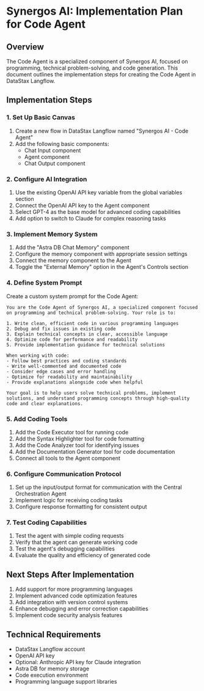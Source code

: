# Synergos AI: Implementation Plan for Code Agent

## Overview

The Code Agent is a specialized component of Synergos AI, focused on programming, technical problem-solving, and code generation. This document outlines the implementation steps for creating the Code Agent in DataStax Langflow.

## Implementation Steps

### 1. Set Up Basic Canvas

1. Create a new flow in DataStax Langflow named "Synergos AI - Code Agent"
2. Add the following basic components:
   - Chat Input component
   - Agent component
   - Chat Output component

### 2. Configure AI Integration

1. Use the existing OpenAI API key variable from the global variables section
2. Connect the OpenAI API key to the Agent component
3. Select GPT-4 as the base model for advanced coding capabilities
4. Add option to switch to Claude for complex reasoning tasks

### 3. Implement Memory System

1. Add the "Astra DB Chat Memory" component
2. Configure the memory component with appropriate session settings
3. Connect the memory component to the Agent
4. Toggle the "External Memory" option in the Agent's Controls section

### 4. Define System Prompt

Create a custom system prompt for the Code Agent:

```
You are the Code Agent of Synergos AI, a specialized component focused on programming and technical problem-solving. Your role is to:

1. Write clean, efficient code in various programming languages
2. Debug and fix issues in existing code
3. Explain technical concepts in clear, accessible language
4. Optimize code for performance and readability
5. Provide implementation guidance for technical solutions

When working with code:
- Follow best practices and coding standards
- Write well-commented and documented code
- Consider edge cases and error handling
- Optimize for readability and maintainability
- Provide explanations alongside code when helpful

Your goal is to help users solve technical problems, implement solutions, and understand programming concepts through high-quality code and clear explanations.
```

### 5. Add Coding Tools

1. Add the Code Executor tool for running code
2. Add the Syntax Highlighter tool for code formatting
3. Add the Code Analyzer tool for identifying issues
4. Add the Documentation Generator tool for code documentation
5. Connect all tools to the Agent component

### 6. Configure Communication Protocol

1. Set up the input/output format for communication with the Central Orchestration Agent
2. Implement logic for receiving coding tasks
3. Configure response formatting for consistent output

### 7. Test Coding Capabilities

1. Test the agent with simple coding requests
2. Verify that the agent can generate working code
3. Test the agent's debugging capabilities
4. Evaluate the quality and efficiency of generated code

## Next Steps After Implementation

1. Add support for more programming languages
2. Implement advanced code optimization features
3. Add integration with version control systems
4. Enhance debugging and error correction capabilities
5. Implement code security analysis features

## Technical Requirements

- DataStax Langflow account
- OpenAI API key
- Optional: Anthropic API key for Claude integration
- Astra DB for memory storage
- Code execution environment
- Programming language support libraries
